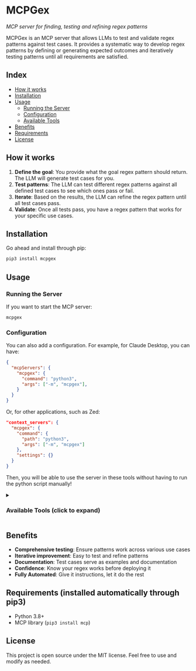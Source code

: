 # MCPGex

*MCP server for finding, testing and refining regex patterns*

MCPGex is an MCP server that allows LLMs to test and validate regex patterns against test cases. It provides a systematic way to develop regex patterns by defining or generating expected outcomes and iteratively testing patterns until all requirements are satisfied.

## Index
- [How it works](#how-it-works)
- [Installation](#installation)
- [Usage](#usage)
  - [Running the Server](#running-the-server)
  - [Configuration](#configuration)
  - [Available Tools](#available-tools-click-to-expand)
- [Benefits](#benefits)
- [Requirements](#requirements-installed-automatically-through-pip3)
- [License](#license)

## How it works

1. **Define the goal**: You provide what the goal regex pattern should return. The LLM will generate test cases for you.
2. **Test patterns**: The LLM can test different regex patterns against all defined test cases to see which ones pass or fail.
3. **Iterate**: Based on the results, the LLM can refine the regex pattern until all test cases pass.
4. **Validate**: Once all tests pass, you have a regex pattern that works for your specific use cases.

## Installation

Go ahead and install through pip:

```bash
pip3 install mcpgex
```

## Usage

### Running the Server

If you want to start the MCP server:
```bash
mcpgex
```

### Configuration
You can also add a configuration. For example, for Claude Desktop, you can have:
```json
{
  "mcpServers": {
    "mcpgex": {
      "command": "python3",
      "args": ["-m", "mcpgex"],
    }
  }
}
```

Or, for other applications, such as Zed:

```json
"context_servers": {
  "mcpgex": {
    "command": {
      "path": "python3",
      "args": ["-m", "mcpgex"]
    },
    "settings": {}
  }
}
```
Then, you will be able to use the server in these tools without having to run the python script manually!

<details>
<summary>

### Available Tools (click to expand)

</summary>

The server provides **four** main tools:

#### 1. `add_test_case`
Add a new test case with an input string and expected match.

**Parameters:**
- `input_string` (required): The text to test against
- `expected_matches` (required): The array of substrings that should be extracted/matched
- `description` (optional): Description of what this test case validates

**Example:**
```json
{
  "input_string": "Contact me at john@example.com for details", 
  "expected_matches": ["john@example.com"],
  "description": "Basic email extraction"
}
```

#### 2. `test_regex`
Test a regex pattern against all current test cases.

**Parameters:**
- `pattern` (required): The regex pattern to test
- `flags` (optional): Regex flags like 'i' (case-insensitive), 'm' (multiline), 's' (dotall)

**Example:**
```json
{
  "pattern": "[a-zA-Z0-9._%+-]+@[a-zA-Z0-9.-]+\\.[a-zA-Z]{2,}",
  "flags": "i"
}
```

#### 3. `get_test_cases`
View all currently defined test cases.

#### 4. `clear_test_cases`
Remove all test cases to start fresh.

</details>

## Benefits

- **Comprehensive testing**: Ensure patterns work across various use cases
- **Iterative improvement**: Easy to test and refine patterns
- **Documentation**: Test cases serve as examples and documentation
- **Confidence**: Know your regex works before deploying it
- **Fully Automated**: Give it instructions, let it do the rest

## Requirements (installed automatically through pip3)

- Python 3.8+
- MCP library (`pip3 install mcp`)

## License

This project is open source under the MIT license. Feel free to use and modify as needed.

